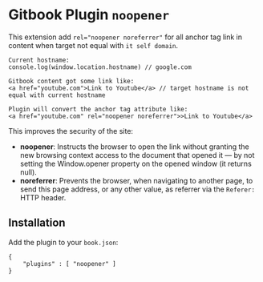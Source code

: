 # Gitbook Plugin `noopener`

This extension add `rel="noopener noreferrer"` for all anchor tag link in content when target not equal with `it self domain`.

```
Current hostname:
console.log(window.location.hostname) // google.com

Gitbook content got some link like:
<a href="youtube.com">Link to Youtube</a> // target hostname is not equal with current hostname

Plugin will convert the anchor tag attribute like:
<a href="youtube.com" rel="noopener noreferrer">>Link to Youtube</a>
```

This improves the security of the site:

- **noopener**: Instructs the browser to open the link without granting the new browsing context access to the document that opened it — by not setting the Window.opener property on the opened window (it returns null).
- **noreferrer**: Prevents the browser, when navigating to another page, to send this page address, or any other value, as referrer via the `Referer:` HTTP header.

## Installation

Add the plugin to your `book.json`:

```
{
	"plugins" : [ "noopener" ]
}		
```
